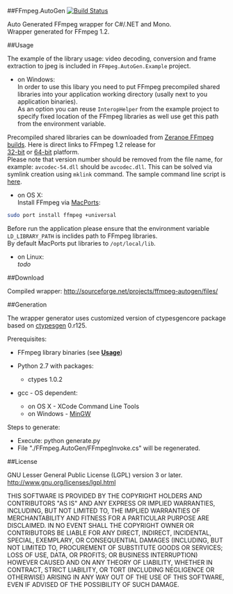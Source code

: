 ##FFmpeg.AutoGen [![Build Status](https://travis-ci.org/Ruslan-B/FFmpeg.AutoGen.png)](https://travis-ci.org/Ruslan-B/FFmpeg.AutoGen)

Auto Generated FFmpeg wrapper for C#/.NET and Mono.  
Wrapper generated for FFmpeg 1.2.  

##Usage

The example of the library usage: video decoding, conversion and frame extraction to jpeg is included in ```FFmpeg.AutoGen.Example``` project.  

- on Windows:  
In order to use this libary you need to put FFmpeg precompiled shared libraries into your application working directory (usally next to you application binaries).  
As an option you can reuse ```InteropHelper``` from the example project to specify fixed location of the FFmpeg libraries as well use get this path from the environment variable.

Precompiled shared libraries can be downloaded from [Zeranoe FFmpeg builds](http://ffmpeg.zeranoe.com/builds/).
Here is direct links to FFmpeg 1.2 release for   
[32-bit](http://ffmpeg.zeranoe.com/builds/win32/shared/ffmpeg-1.2-win32-shared.7z) or
[64-bit](http://ffmpeg.zeranoe.com/builds/win64/shared/ffmpeg-1.2-win64-shared.7z) platform.  
Please note that version number should be removed from the file name, for example: ```avcodec-54.dll``` should be ```avcodec.dll```. 
This can be solved via symlink creation using ```mklink``` command. The sample command line script is [here](FFmpeg/tools/create-symlinks.cmd).

- on OS X:  
Install FFmpeg via [MacPorts](http://www.macports.org):
```bash
sudo port install ffmpeg +universal
```
Before run the application please ensure that the environment variable ```LD_LIBRARY_PATH``` is inclides path to FFmpeg libraries.  
By default MacPorts put libraries to ```/opt/local/lib```.

- on Linux:  
*todo*

##Download

Compiled wrapper:
http://sourceforge.net/projects/ffmpeg-autogen/files/

##Generation

The wrapper generator uses customized version of ctypesgencore package based on [ctypesgen](http://code.google.com/p/ctypesgen/) 0.r125.

Prerequisites:
 - FFmpeg library binaries (see **[Usage](#usage)**)
 - Python 2.7 with packages:
    - ctypes 1.0.2

 - gcc - OS dependent:
    - on OS X - XCode Command Line Tools
    - on Windows - [MinGW](http://www.mingw.org)

Steps to generate:
- Execute: python generate.py
- File "./FFmpeg.AutoGen/FFmpegInvoke.cs" will be regenerated.

##License

GNU Lesser General Public License (LGPL) version 3 or later.  
http://www.gnu.org/licenses/lgpl.html

THIS SOFTWARE IS PROVIDED BY THE COPYRIGHT HOLDERS AND CONTRIBUTORS
"AS IS" AND ANY EXPRESS OR IMPLIED WARRANTIES, INCLUDING, BUT NOT
LIMITED TO, THE IMPLIED WARRANTIES OF MERCHANTABILITY AND FITNESS FOR
A PARTICULAR PURPOSE ARE DISCLAIMED. IN NO EVENT SHALL THE COPYRIGHT
OWNER OR CONTRIBUTORS BE LIABLE FOR ANY DIRECT, INDIRECT, INCIDENTAL,
SPECIAL, EXEMPLARY, OR CONSEQUENTIAL DAMAGES (INCLUDING, BUT NOT
LIMITED TO, PROCUREMENT OF SUBSTITUTE GOODS OR SERVICES; LOSS OF USE,
DATA, OR PROFITS; OR BUSINESS INTERRUPTION) HOWEVER CAUSED AND ON ANY
THEORY OF LIABILITY, WHETHER IN CONTRACT, STRICT LIABILITY, OR TORT
(INCLUDING NEGLIGENCE OR OTHERWISE) ARISING IN ANY WAY OUT OF THE USE
OF THIS SOFTWARE, EVEN IF ADVISED OF THE POSSIBILITY OF SUCH DAMAGE.